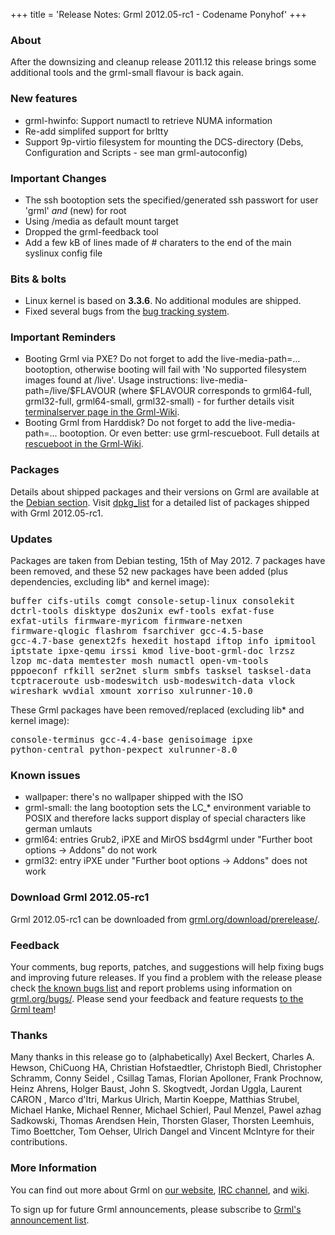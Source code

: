 +++
title = 'Release Notes: Grml 2012.05-rc1 - Codename Ponyhof'
+++

<h3>About</h3>

<p>After the downsizing and cleanup release 2011.12 this release brings
some additional tools and the grml-small flavour is back again.</p>

<h3>New features</h3>

<ul>

<li>grml-hwinfo: Support numactl to retrieve NUMA information
<li>Re-add simplifed support for brltty
<li>Support 9p-virtio filesystem for mounting the DCS-directory (Debs, Configuration and Scripts - see man grml-autoconfig)

</ul>

<h3>Important Changes</h3>

<ul>
<li>The ssh bootoption sets the specified/generated ssh passwort for user 'grml' <i>and</i> (new) for root
<li>Using /media as default mount target
<li>Dropped the grml-feedback tool
<li>Add a few kB of lines made of # charaters to the end of the main syslinux config file
</ul>

<h3>Bits &amp; bolts</h3>

<ul>
<li>Linux kernel is based on <b>3.3.6</b>. No additional modules are shipped.</li>
<li>Fixed several bugs from the <a href="http://bts.grml.org/grml/">bug tracking system</a>.</li>
</ul>

<h3>Important Reminders</h3>

<ul>

<li>Booting Grml via PXE? Do not forget to add the live-media-path=...
bootoption, otherwise booting will fail with 'No supported filesystem
images found at /live'.  Usage instructions:
live-media-path=/live/$FLAVOUR (where $FLAVOUR corresponds to
grml64-full, grml32-full, grml64-small, grml32-small) - for further
details visit <a
href="https://github.com/grml/grml/wiki/terminalserver">terminalserver
page in the Grml-Wiki</a>.</li>

<li>Booting Grml from Harddisk? Do not forget to add the
live-media-path=... bootoption. Or even better: use grml-rescueboot.
Full details at <a
href="https://github.com/grml/grml/wiki/rescueboot">rescueboot in the
Grml-Wiki</a>.</li>

</ul>

<h3>Packages</h3>

<p>Details about shipped packages and their versions on Grml are
available at the <a href="/files/#debian">Debian section</a>. Visit
<a href="/files/release-2012.05-rc1/dpkg_list">dpkg_list</a> for a
detailed list of packages shipped with Grml 2012.05-rc1.</p>

<h3>Updates</h3>

<p>Packages are taken from Debian testing, 15th of May
2012. 7 packages have been removed, and these 52 new packages
have been added (plus dependencies, excluding lib* and kernel image):</p>

<pre class="rahmen">
buffer cifs-utils comgt console-setup-linux consolekit
dctrl-tools disktype dos2unix ewf-tools exfat-fuse
exfat-utils firmware-myricom firmware-netxen
firmware-qlogic flashrom fsarchiver gcc-4.5-base
gcc-4.7-base genext2fs hexedit hostapd iftop info ipmitool
iptstate ipxe-qemu irssi kmod live-boot-grml-doc lrzsz
lzop mc-data memtester mosh numactl open-vm-tools
pppoeconf rfkill ser2net slurm smbfs tasksel tasksel-data
tcptraceroute usb-modeswitch usb-modeswitch-data vlock
wireshark wvdial xmount xorriso xulrunner-10.0
</pre>

<p>These Grml packages have been removed/replaced (excluding lib* and kernel image):</p>

<pre class="rahmen">
console-terminus gcc-4.4-base genisoimage ipxe
python-central python-pexpect xulrunner-8.0
</pre>

<h3>Known issues</h3>

<ul>

<li>wallpaper: there's no wallpaper shipped with the ISO</li>

<li>grml-small: the lang bootoption sets the LC_* environment variable
to POSIX and therefore lacks support display of special characters like
german umlauts</li>

<li>grml64: entries Grub2, iPXE and MirOS bsd4grml under "Further boot options -&gt; Addons" do not work</li>

<li>grml32: entry iPXE under "Further boot options -&gt; Addons" does not work</li>

</ul>

<h3>Download Grml 2012.05-rc1</h3>

<p>Grml 2012.05-rc1 can be downloaded from
<a href="/download/prerelease/">grml.org/download/prerelease/</a>.</p>

<h3>Feedback</h3>

<p>Your comments, bug reports, patches, and suggestions will help
fixing bugs and improving future releases. If you find a problem with
the release please check <a
href="/bugs/known/">the known bugs list</a> and report problems using information on <a
href="/bugs/">grml.org/bugs/</a>. Please send your feedback and
feature requests <a href="/contact/">to the Grml team</a>!</p>

<a name="thanks"></a>
<h3>Thanks</h3>

<p>Many thanks in this release go to (alphabetically) Axel Beckert,
Charles A. Hewson, ChiCuong HA, Christian Hofstaedtler, Christoph Biedl, Christopher
Schramm, Conny Seidel , Csillag Tamas, Florian Apolloner, Frank
Prochnow, Heinz Ahrens, Holger Baust, John S.  Skogtvedt, Jordan Uggla,
Laurent CARON , Marco d'Itri, Markus Ulrich, Martin Koeppe, Matthias
Strubel, Michael Hanke, Michael Renner, Michael Schierl, Paul Menzel,
Pawel azhag Sadkowski, Thomas Arendsen Hein, Thorsten Glaser, Thorsten
Leemhuis, Timo Boettcher, Tom Oehser, Ulrich Dangel and Vincent McIntyre
for their contributions.</p>

<h3>More Information</h3>

<p>You can find out more about Grml on <a href="/">our website</a>, <a
href="/contact/#irc">IRC channel</a>, and <a
href="http://wiki.grml.org/">wiki</a>.

<p>To sign up for future Grml announcements, please subscribe to <a
href="http://ml.grml.org/mailman/listinfo/grml-announce">Grml's
announcement list</a>.</p>
